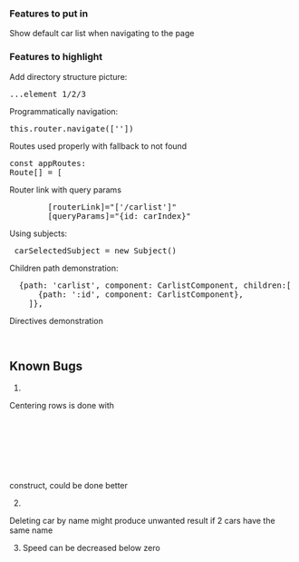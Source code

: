 ### Features to put in

Show default car list when navigating to the page

### Features to highlight

Add directory structure picture: <pre>...element 1/2/3</pre>
Programmatically navigation: <pre>this.router.navigate([''])</pre>
Routes used properly with fallback to not found <pre>const appRoutes: Route[] = [</pre>

Router link with query params
<pre>
        [routerLink]="['/carlist']"
        [queryParams]="{id: carIndex}"
</pre>

Using subjects:
<pre>
 carSelectedSubject = new Subject<Car>()
</pre>

Children path demonstration:
<pre>
  {path: 'carlist', component: CarlistComponent, children:[
      {path: ':id', component: CarlistComponent},
    ]},
</pre>

Directives demonstration
<pre>
<div *ngIf="selectedCar">
</pre>


## Known Bugs
1.
Centering rows is done with
<pre>
  <div class="col-xs-4"></div>
  <div class="col-xs-4"></div>
  <div class="col-xs-4"></div>
</pre>

construct, could be done better

2.
Deleting car by name might produce unwanted result if 2 cars have the same name

3. Speed can be decreased below zero
